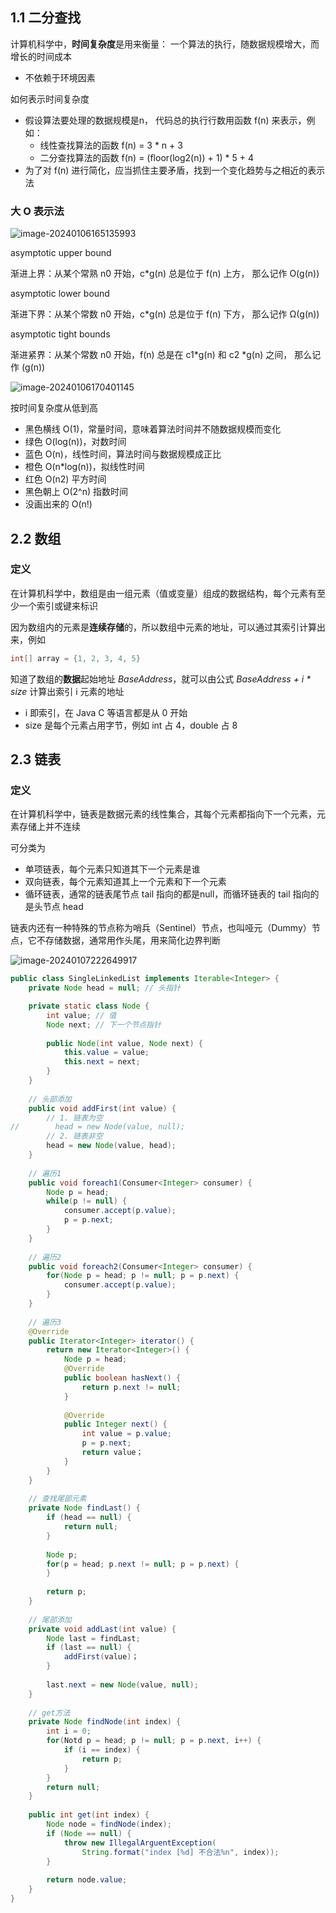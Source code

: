 ## 1.1 二分查找

计算机科学中，**时间复杂度**是用来衡量： 一个算法的执行，随数据规模增大，而增长的时间成本

+ 不依赖于环境因素

如何表示时间复杂度

+ 假设算法要处理的数据规模是n， 代码总的执行行数用函数 f(n) 来表示，例如：
  * 线性查找算法的函数 f(n) = 3 * n + 3
  * 二分查找算法的函数 f(n) = (floor(log2(n)) + 1) * 5 + 4
+ 为了对 f(n) 进行简化，应当抓住主要矛盾，找到一个变化趋势与之相近的表示法

### 大 O 表示法

![image-20240106165135993](C:\Users\blank\AppData\Roaming\Typora\typora-user-images\image-20240106165135993.png)

asymptotic upper bound

渐进上界：从某个常熟 n0 开始，c*g(n) 总是位于 f(n) 上方， 那么记作 O(g(n))

asymptotic lower bound

渐进下界：从某个常数 n0 开始，c*g(n) 总是位于 f(n) 下方， 那么记作 Ω(g(n))

asymptotic tight bounds

渐进紧界：从某个常数 n0 开始，f(n) 总是在 c1*g(n) 和 c2 *g(n) 之间， 那么记作 (g(n))

![image-20240106170401145](C:\Users\blank\AppData\Roaming\Typora\typora-user-images\image-20240106170401145.png)

按时间复杂度从低到高

+ 黑色横线 O(1)，常量时间，意味着算法时间并不随数据规模而变化
+ 绿色 O(log(n))，对数时间
+ 蓝色 O(n)，线性时间，算法时间与数据规模成正比
+ 橙色 O(n*log(n))，拟线性时间
+ 红色 O(n2) 平方时间
+ 黑色朝上 O(2^n) 指数时间
+ 没画出来的 O(n!)



## 2.2 数组

### 定义

在计算机科学中，数组是由一组元素（值或变量）组成的数据结构，每个元素有至少一个索引或键来标识

因为数组内的元素是**连续存储**的，所以数组中元素的地址，可以通过其索引计算出来，例如

````java
int[] array = {1, 2, 3, 4, 5}
````



知道了数组的**数据**起始地址 *BaseAddress*，就可以由公式 *BaseAddress + i \* size* 计算出索引 i 元素的地址

+ i 即索引，在 Java C 等语言都是从 0 开始
+ size 是每个元素占用字节，例如 int 占 4，double 占 8



## 2.3 链表

### 定义

在计算机科学中，链表是数据元素的线性集合，其每个元素都指向下一个元素，元素存储上并不连续

可分类为

+ 单项链表，每个元素只知道其下一个元素是谁
+ 双向链表，每个元素知道其上一个元素和下一个元素
+ 循环链表，通常的链表尾节点 tail 指向的都是null，而循环链表的 tail 指向的是头节点 head

链表内还有一种特殊的节点称为哨兵（Sentinel）节点，也叫哑元（Dummy）节点，它不存储数据，通常用作头尾，用来简化边界判断

![image-20240107222649917](C:\Users\blank\AppData\Roaming\Typora\typora-user-images\image-20240107222649917.png)

````java
public class SingleLinkedList implements Iterable<Integer> {
    private Node head = null; // 头指针

    private static class Node {
        int value; // 值
        Node next; // 下一个节点指针
        
        public Node(int value, Node next) {
            this.value = value;
            this.next = next;
        }
    }
    
    // 头部添加
    public void addFirst(int value) {
        // 1. 链表为空
//        head = new Node(value, null);
        // 2. 链表非空
        head = new Node(value, head);
    }
    
    // 遍历1
    public void foreach1(Consumer<Integer> consumer) {
        Node p = head;
        while(p != null) {
            consumer.accept(p.value);
            p = p.next;
        }
    }
    
    // 遍历2
    public void foreach2(Consumer<Integer> consumer) {
        for(Node p = head; p != null; p = p.next) {
            consumer.accept(p.value);
        }
    }
    
    // 遍历3
    @Override
    public Iterator<Integer> iterator() {
        return new Iterator<Integer>() {
            Node p = head;
            @Override
            public boolean hasNext() {
                return p.next != null;
            }
            
            @Override
            public Integer next() {
                int value = p.value;
                p = p.next;
                return value；
            }
        }
    }
    
    // 查找尾部元素
    private Node findLast() {
        if (head == null) {
            return null;
        }
        
        Node p;
        for(p = head; p.next != null; p = p.next) {
        }
        
        return p;
    }
    
    // 尾部添加
    private void addLast(int value) {
        Node last = findLast;
        if (last == null) {
            addFirst(value)；
        }
        
        last.next = new Node(value, null);
    }
    
    // get方法
    private Node findNode(int index) {
        int i = 0;
        for(Notd p = head; p != null; p = p.next, i++) {
            if (i == index) {
                return p;
            }
        }
        return null;
    }
    
    public int get(int index) {
        Node node = findNode(index);
        if (Node == null) {
            throw new IllegalArguentException(
            	String.format("index [%d] 不合法%n", index));
        }
        
        return node.value;
    }
}
````

